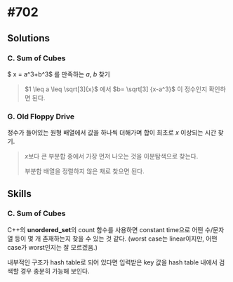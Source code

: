 # #702

## Solutions

### C. Sum of Cubes

$ x = a^3+b^3$ 를 만족하는 $a$, $b$ 찾기

>$1 \leq a \leq \sqrt[3]{x}$ 에서 $b= \sqrt[3] {x-a^3}$ 이 정수인지 확인하면 된다. 

  

### G. Old Floppy Drive

정수가 들어있는 원형 배열에서 값을 하나씩 더해가며 합이 최초로​ $x$ 이상되는 시간 찾기.

>$x$보다 큰 부분합 중에서 가장 먼저 나오는 것을 이분탐색으로 찾는다. 
>
>부분합 배열을 정렬하지 않은 채로 찾으면 된다. 



## Skills

### C. Sum of Cubes

C++의 **unordered_set**의 count 함수를 사용하면 constant time으로 어떤 수/문자열 등이 몇 개 존재하는지 찾을 수 있는 것 같다. (worst case는 linear이지만, 어떤 case가 worst인지는 잘 모르겠음.) 

내부적인 구조가 hash table로 되어 있다면 입력받은 key 값을 hash table 내에서 검색할 경우 충분히 가능해 보인다. 

